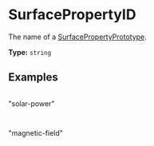 # SurfacePropertyID

The name of a [SurfacePropertyPrototype](prototype:SurfacePropertyPrototype).

**Type:** `string`

## Examples

```
```
"solar-power"
```
```

```
```
"magnetic-field"
```
```


